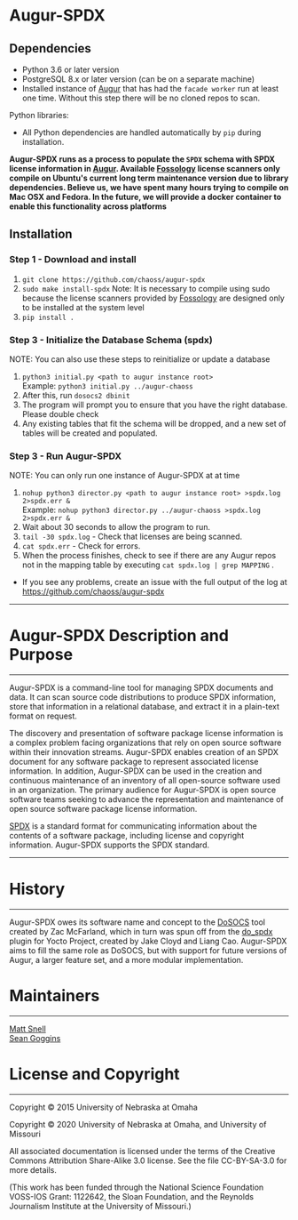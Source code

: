 # Augur-SPDX 

Dependencies
------------

- Python 3.6 or later version
- PostgreSQL 8.x or later version (can be on a separate machine)
- Installed instance of [Augur](https://github.com/chaoss/augur) that has had the `facade worker` run at least one time. Without this step there will be no cloned repos to scan. 

Python libraries:
- All Python dependencies are handled automatically by `pip` during installation.

**Augur-SPDX runs as a process to populate the `SPDX` schema with SPDX license information in [Augur](https://github.com/chaoss/augur). Available [Fossology](https://www.fossology.org/) license scanners only compile on Ubuntu's current long term maintenance version due to library dependencies. Believe us, we have spent many hours trying to compile on Mac OSX and Fedora. In the future, we will provide a docker container to enable this functionality across platforms**

Installation
------------

### Step 1 - Download and install
1. `git clone https://github.com/chaoss/augur-spdx`
2. `sudo make install-spdx` 
Note: It is necessary to compile using sudo because the license scanners provided by [Fossology](https://www.fossology.org/) are designed only to be installed at the system level
3. `pip install .`

### Step 3 - Initialize the Database Schema (spdx) <br/>
NOTE: You can also use these steps to reinitialize or update a database
1. `python3 initial.py <path to augur instance root>` <br> Example: `python3 initial.py ../augur-chaoss`
2. After this, run `dosocs2 dbinit`
3. The program will prompt you to ensure that you have the right database. Please double check
4. Any existing tables that fit the schema will be dropped, and a new set of tables will be created and populated.

### Step 3 - Run Augur-SPDX <br/>
NOTE: You can only run one instance of Augur-SPDX at at time
1. `nohup python3 director.py <path to augur instance root> >spdx.log 2>spdx.err &` <br> Example: `nohup python3 director.py ../augur-chaoss >spdx.log 2>spdx.err &`
2. Wait about 30 seconds to allow the program to run. 
3. `tail -30 spdx.log` - Check that licenses are being scanned.
4. `cat spdx.err` - Check for errors. 
5. When the process finishes, check to see if there are any Augur repos not in the mapping table by executing `cat spdx.log | grep MAPPING` . 

- If you see any problems, create an issue with the full output of the log at https://github.com/chaoss/augur-spdx 

-----

# Augur-SPDX Description and Purpose

-----

Augur-SPDX is a command-line tool for managing SPDX documents and data. It can
scan source code distributions to produce SPDX information, store that
information in a relational database, and extract it in a plain-text format
on request.

The discovery and presentation of software package license information is a complex
problem facing organizations that rely on open source software within their 
innovation streams. Augur-SPDX enables creation of an SPDX document for any 
software package to represent associated license information. In addition, Augur-SPDX 
can be used in the creation and continuous maintenance of an inventory of all 
open-source software used in an organization. The primary audience for Augur-SPDX is open source
software teams seeking to advance the representation and maintenance of open source 
software package license information. 

[SPDX](http://www.spdx.org) is a standard format for communicating information
about the contents of a software package, including license and copyright
information. Augur-SPDX supports the SPDX standard.

-------

# History

-------

Augur-SPDX owes its software name and concept to the
[DoSOCS](https://github.com/socs-dev-env/DoSOCS) tool created by Zac
McFarland, which in turn was spun off from the [do_spdx](https://github.com/ttgurney/yocto-spdx/blob/master/src/spdx.bbclass) plugin for Yocto
Project, created by Jake Cloyd and Liang Cao.
Augur-SPDX aims to fill the same role as DoSOCS, but with support for future versions of Augur, a
larger feature set, and a more modular implementation.


# Maintainers
-----------

[Matt Snell](https://github.com/nebrethar) <br/>
[Sean Goggins](https://github.com/sgoggins)

# License and Copyright
---------------------

Copyright © 2015 University of Nebraska at Omaha

Copyright © 2020 University of Nebraska at Omaha, and University of Missouri

All associated documentation is licensed under the terms of the Creative
Commons Attribution Share-Alike 3.0 license. See the file CC-BY-SA-3.0 for more
details.

(This work has been funded through the National Science Foundation VOSS-IOS Grant: 1122642, the Sloan Foundation, and the Reynolds Journalism Institute at the University of Missouri.)

